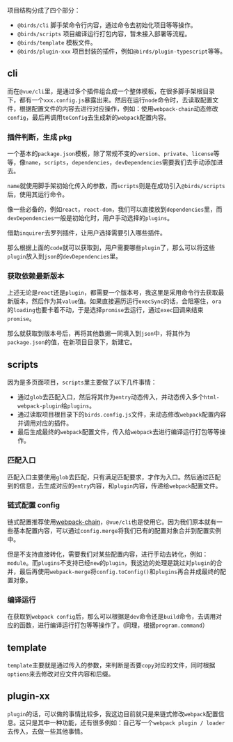 项目结构分成了四个部分：

- `@birds/cli` 脚手架命令行内容，通过命令去初始化项目等等操作。
- `@birds/scripts` 项目编译运行打包内容，暂未接入部署等流程。
- `@birds/template` 模板文件。
- `@birds/plugin-xxx` 项目封装的插件，例如`@birds/plugin-typescript`等等。

## cli

而在`@vue/cli`里，是通过多个插件组合成一个整体模板，在很多脚手架根目录下，都有一个`xxx.config.js`暴露出来。然后在运行`node`命令时，去读取配置文件，根据配置文件的内容去进行对应操作，例如：使用`webpack-chain`动态修改`config`，最后再调用`toConfig`去生成新的`webpack`配置内容。

### 插件判断，生成 pkg

一个基本的`package.json`模板，除了常规不变的`version`、`private`、`license`等等，像`name`，`scripts`，`dependencies`，`devDependencies`需要我们去手动添加进去。

`name`就使用脚手架初始化传入的参数，而`scripts`则是在成功引入`@birds/scripts`后，使用其运行命令。

像一些必备的，例如`react`，`react-dom`，我们可以直接放到`dependencies`里，而`devDependencies`一般是初始化时，用户手动选择的`plugins`。

借助`inquirer`去罗列插件，让用户选择需要引入哪些插件。

那么根据上面的`code`就可以获取到，用户需要哪些`plugin`了，那么可以将这些`plugin`放入到`json`的`devDependencies`里。

### 获取依赖最新版本

上述无论是`react`还是`plugin`，都需要一个版本号，我这里是采用命令行去获取最新版本，然后作为其`value`值。如果直接遍历运行`execSync`的话，会阻塞住，`ora`的`loading`也要卡着不动，于是选择`promise`去运行，通过`exec`回调来结束`promise`。

那么就获取到版本号后，再将其他数据一同填入到`json`中，将其作为`package.json`的值，在新项目目录下，新建它。

## scripts

因为是多页面项目，`scripts`里主要做了以下几件事情：

- 通过`glob`去匹配入口，然后将其作为`entry`动态传入，并动态传入多个`html-webpack-plugin`给`plugins`。
- 通过读取项目根目录下的`birds.config.js`文件，来动态修改`webpack`配置内容并调用对应的插件。
- 最后生成最终的`webpack`配置文件，传入给`webpack`去进行编译运行打包等等操作。

### 匹配入口

匹配入口主要使用`glob`去匹配，只有满足匹配要求，才作为入口。然后通过匹配到的信息，去生成对应的`entry`内容，和`plugin`内容，传递给`webpack`配置文件。

### 链式配置 config

链式配置推荐使用[webpack-chain](https://github.com/Yatoo2018/webpack-chain/tree/zh-cmn-Hans)，`@vue/cli`也是使用它。因为我们原本就有一些基本配置内容，可以通过`config.merge`将我们已有的配置对象合并到配置实例中。

但是不支持直接转化，需要我们对某些配置内容，进行手动去转化，例如：`module`。而`plugins`不支持已经`new`的`plugin`，我这边的处理是跳过对`plugin`的合并，最后再使用`webpack-merge`将`config.toConfig()`和`plugins`再合并成最终的配置对象。

### 编译运行

在获取到`webpack config`后，那么可以根据是`dev`命令还是`build`命令，去调用对应的函数，进行编译运行打包等等操作了。(同理，根据`program.command`）

## template

`template`主要就是通过传入的参数，来判断是否要`copy`对应的文件，同时根据`options`来去修改对应文件内容和后缀。

## plugin-xx

`plugin`的话，可以做的事情比较多，我这边目前就只是来链式修改`webpack`配置信息。这只是其中一种功能，还有很多例如：自己写一个`webpack plugin / loader`去传入，去做一些其他事情。
